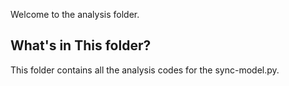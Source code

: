 Welcome to the analysis folder.<br/>

## What's in This folder? 
This folder contains all the analysis codes for the sync-model.py.
